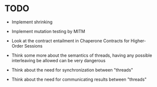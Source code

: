 # TODO

* Implement shrinking
* Implement mutation testing by MITM

* Look at the contract entailment in Chaperone Contracts for Higher-Order Sessions

* Think some more about the semantics of threads, having any possible
  interleaving be allowed can be very dangerous
* Think about the need for synchronization between "threads"
* Think about the need for communicating results between "threads"

